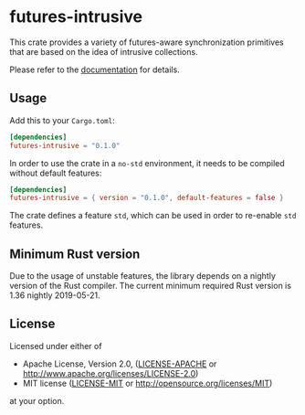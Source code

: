 futures-intrusive
=================

This crate provides a variety of futures-aware synchronization primitives
that are based on the idea of intrusive collections.

Please refer to the [documentation](https://docs.rs/futures-intrusive/) for details.

## Usage

Add this to your `Cargo.toml`:

```toml
[dependencies]
futures-intrusive = "0.1.0"
```

In order to use the crate in a `no-std` environment, it needs to be compiled
without default features:

```toml
[dependencies]
futures-intrusive = { version = "0.1.0", default-features = false }
```

The crate defines a feature `std`, which can be used in order to re-enable `std` features.

## Minimum Rust version

Due to the usage of unstable features, the library depends on a nightly version
of the Rust compiler.
The current minimum required Rust version is 1.36 nightly 2019-05-21.

## License

Licensed under either of

 * Apache License, Version 2.0, ([LICENSE-APACHE](LICENSE-APACHE) or http://www.apache.org/licenses/LICENSE-2.0)
 * MIT license ([LICENSE-MIT](LICENSE-MIT) or http://opensource.org/licenses/MIT)

at your option.